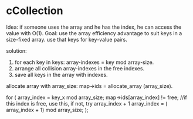 # cCollection

Idea:
if someone uses the array and he has the index, he can access the value with O(1). 
Goal: use the array efficiency advantage to suit keys in a size-fixed array. use that keys for key-value pairs.

solution:
1. for each key in keys: array-indexes = key mod array-size.
2. arrange all collision array-indexes in the free indexes.
3. save all keys in the array with indexes.

allocate array with array_size: map->ids = allocate_array (array_size).

for (    array_index = key_x mod array_size; 
	map->ids[array_index] != free; //if this index is free, use this, if not, try array_index + 1
	array_index = ( array_index + 1) mod array_size; );
